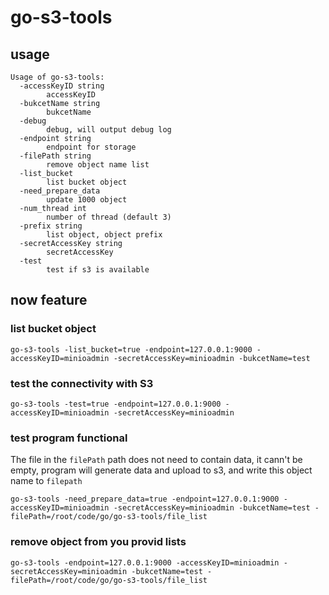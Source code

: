 # go-s3-tools
## usage
```
Usage of go-s3-tools:
  -accessKeyID string
        accessKeyID
  -bukcetName string
        bukcetName
  -debug
        debug, will output debug log
  -endpoint string
        endpoint for storage
  -filePath string
        remove object name list
  -list_bucket
        list bucket object
  -need_prepare_data
        update 1000 object
  -num_thread int
        number of thread (default 3)
  -prefix string
        list object, object prefix
  -secretAccessKey string
        secretAccessKey
  -test
        test if s3 is available
```

## now feature
### list bucket object
 ```
 go-s3-tools -list_bucket=true -endpoint=127.0.0.1:9000 -accessKeyID=minioadmin -secretAccessKey=minioadmin -bukcetName=test
 ```

### test the connectivity with S3
 ```
 go-s3-tools -test=true -endpoint=127.0.0.1:9000 -accessKeyID=minioadmin -secretAccessKey=minioadmin
 ```

### test program functional
The file in the `filePath` path does not need to contain data, it cann't be empty,
program will generate data and upload to s3, and write this object name to `filepath`
```
go-s3-tools -need_prepare_data=true -endpoint=127.0.0.1:9000 -accessKeyID=minioadmin -secretAccessKey=minioadmin -bukcetName=test -filePath=/root/code/go/go-s3-tools/file_list
```

### remove object from you provid lists
```
go-s3-tools -endpoint=127.0.0.1:9000 -accessKeyID=minioadmin -secretAccessKey=minioadmin -bukcetName=test -filePath=/root/code/go/go-s3-tools/file_list
```